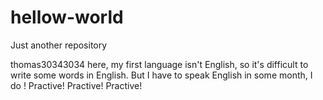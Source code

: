 # hellow-world
Just another repository

thomas30343034 here, my first language isn't English, so it's difficult to write some words in English.
But I have to speak English in some month, I do ! Practive! Practive! Practive!
